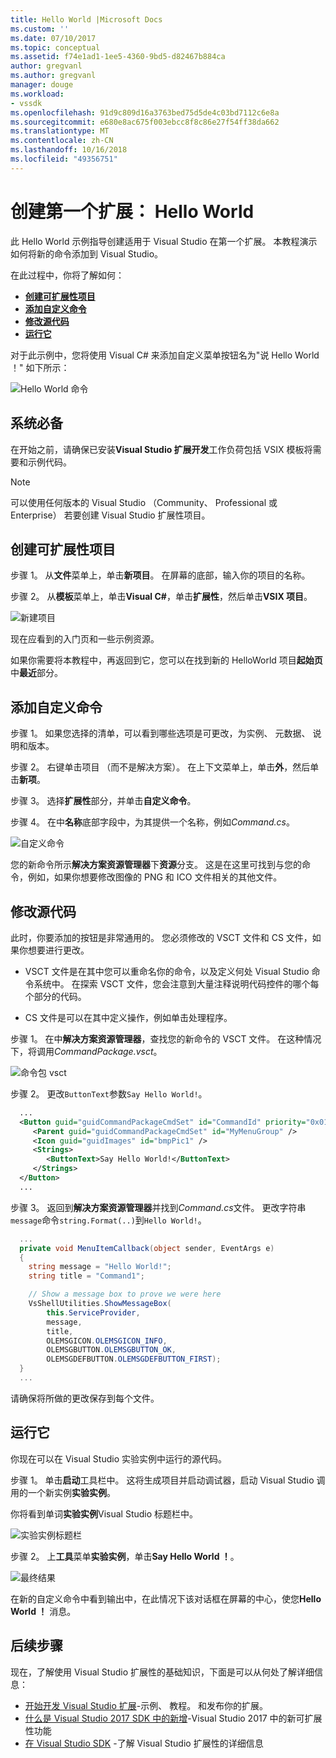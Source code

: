 ```yaml
---
title: Hello World |Microsoft Docs
ms.custom: ''
ms.date: 07/10/2017
ms.topic: conceptual
ms.assetid: f74e1ad1-1ee5-4360-9bd5-d82467b884ca
author: gregvanl
ms.author: gregvanl
manager: douge
ms.workload:
- vssdk
ms.openlocfilehash: 91d9c809d16a3763bed75d5de4c03bd7112c6e8a
ms.sourcegitcommit: e680e8ac675f003ebcc8f8c86e27f54ff38da662
ms.translationtype: MT
ms.contentlocale: zh-CN
ms.lasthandoff: 10/16/2018
ms.locfileid: "49356751"
---
```

# <a name="create-your-first-extension-hello-world"></a>创建第一个扩展： Hello World

此 Hello World 示例指导创建适用于 Visual Studio 在第一个扩展。 本教程演示如何将新的命令添加到 Visual Studio。

在此过程中，你将了解如何：

* **[创建可扩展性项目](#create-an-extensibility-project)**
* **[添加自定义命令](#add-a-custom-command)**
* **[修改源代码](#modify-the-source-code)**
* **[运行它](#run-it)**

对于此示例中，您将使用 Visual C# 来添加自定义菜单按钮名为"说 Hello World ！" 如下所示：

![Hello World 命令](media/hello-world-say-hello-world.png)

## <a name="prerequisites"></a>系统必备

在开始之前，请确保已安装**Visual Studio 扩展开发**工作负荷包括 VSIX 模板将需要和示例代码。

> [!NOTE]
> 可以使用任何版本的 Visual Studio （Community、 Professional 或 Enterprise） 若要创建 Visual Studio 扩展性项目。

## <a name="create-an-extensibility-project"></a>创建可扩展性项目

步骤 1。 从**文件**菜单上，单击**新项目**。 在屏幕的底部，输入你的项目的名称。

步骤 2。 从**模板**菜单上，单击**Visual C#**，单击**扩展性**，然后单击**VSIX 项目**。

![新建项目](media/hello-world-new-project.png)

现在应看到的入门页和一些示例资源。

如果你需要将本教程中，再返回到它，您可以在找到新的 HelloWorld 项目**起始页**中**最近**部分。

## <a name="add-a-custom-command"></a>添加自定义命令

步骤 1。 如果您选择的清单，可以看到哪些选项是可更改，为实例、 元数据、 说明和版本。

步骤 2。 右键单击项目 （而不是解决方案）。 在上下文菜单上，单击**外**，然后单击**新项**。

步骤 3。 选择**扩展性**部分，并单击**自定义命令**。

步骤 4。 在中**名称**底部字段中，为其提供一个名称，例如*Command.cs*。

![自定义命令](media/hello-world-custom-command.png)

您的新命令所示**解决方案资源管理器**下**资源**分支。 这是在这里可找到与您的命令，例如，如果你想要修改图像的 PNG 和 ICO 文件相关的其他文件。

## <a name="modify-the-source-code"></a>修改源代码

此时，你要添加的按钮是非常通用的。 您必须修改的 VSCT 文件和 CS 文件，如果你想要进行更改。

* VSCT 文件是在其中您可以重命名你的命令，以及定义何处 Visual Studio 命令系统中。 在探索 VSCT 文件，您会注意到大量注释说明代码控件的哪个每个部分的代码。

* CS 文件是可以在其中定义操作，例如单击处理程序。

步骤 1。 在中**解决方案资源管理器**，查找您的新命令的 VSCT 文件。 在这种情况下，将调用*CommandPackage.vsct*。

![命令包 vsct](media/hello-world-command-package-vsct.png)

步骤 2。 更改`ButtonText`参数`Say Hello World!`。

```xml
  ...
  <Button guid="guidCommandPackageCmdSet" id="CommandId" priority="0x0100" type="Button">
     <Parent guid="guidCommandPackageCmdSet" id="MyMenuGroup" />
     <Icon guid="guidImages" id="bmpPic1" />
     <Strings>
        <ButtonText>Say Hello World!</ButtonText>
     </Strings>
  </Button>
  ...
```

步骤 3。 返回到**解决方案资源管理器**并找到*Command.cs*文件。 更改字符串`message`命令`string.Format(..)`到`Hello World!`。

```csharp
  ...
  private void MenuItemCallback(object sender, EventArgs e)
  {
    string message = "Hello World!";
    string title = "Command1";

    // Show a message box to prove we were here
    VsShellUtilities.ShowMessageBox(
        this.ServiceProvider,
        message,
        title,
        OLEMSGICON.OLEMSGICON_INFO,
        OLEMSGBUTTON.OLEMSGBUTTON_OK,
        OLEMSGDEFBUTTON.OLEMSGDEFBUTTON_FIRST);
  }
  ...
```

请确保将所做的更改保存到每个文件。

## <a name="run-it"></a>运行它

你现在可以在 Visual Studio 实验实例中运行的源代码。

步骤 1。 单击**启动**工具栏中。 这将生成项目并启动调试器，启动 Visual Studio 调用的一个新实例**实验实例**。

你将看到单词**实验实例**Visual Studio 标题栏中。

![实验实例标题栏](media/hello-world-exp-instance.png)

步骤 2。 上**工具**菜单**实验实例**，单击**Say Hello World ！**。

![最终结果](media/hello-world-final-result.png)

在新的自定义命令中看到输出中，在此情况下该对话框在屏幕的中心，使您**Hello World ！** 消息。

## <a name="next-steps"></a>后续步骤

现在，了解使用 Visual Studio 扩展性的基础知识，下面是可以从何处了解详细信息：

* [开始开发 Visual Studio 扩展](starting-to-develop-visual-studio-extensions.md)-示例、 教程。 和发布你的扩展。
* [什么是 Visual Studio 2017 SDK 中的新增](what-s-new-in-the-visual-studio-2017-sdk.md)-Visual Studio 2017 中的新可扩展性功能
* [在 Visual Studio SDK](internals/inside-the-visual-studio-sdk.md) -了解 Visual Studio 扩展性的详细信息
